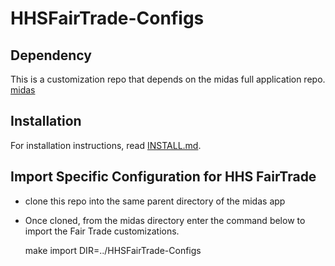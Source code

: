 HHSFairTrade-Configs
====================

## Dependency

This is a customization repo that depends on the midas full application repo. [midas](https://github.com/HHSIDEALab/midas.git)

## Installation

For installation instructions, read [INSTALL.md](INSTALL.md).

## Import Specific Configuration for HHS FairTrade 

* clone this repo into the same parent directory of the midas app
* Once cloned, from the midas directory enter the command below to import the Fair Trade customizations. 

     make import DIR=../HHSFairTrade-Configs 
